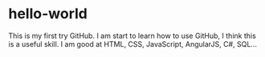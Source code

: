 # hello-world
This is my first try GitHub.
I am start to learn how to use GitHub, I think this is a useful skill.
I am good at HTML, CSS, JavaScript, AngularJS, C#, SQL...
